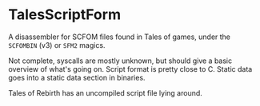 # TalesScriptForm

A disassembler for SCFOM files found in Tales of games, under the `SCFOMBIN` (v3) or `SFM2` magics.

Not complete, syscalls are mostly unknown, but should give a basic overview of what's going on. Script format is pretty close to C. Static data goes into a static data section in binaries.

Tales of Rebirth has an uncompiled script file lying around.
